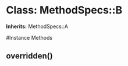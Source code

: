 # Class: MethodSpecs::B
**Inherits:** MethodSpecs::A
    




#Instance Methods
## overridden() [](#method-i-overridden)

